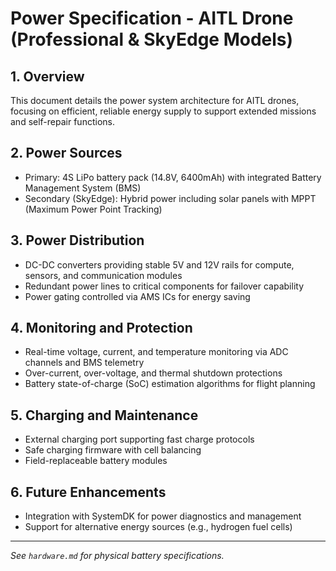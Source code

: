 # Power Specification - AITL Drone (Professional & SkyEdge Models)

## 1. Overview

This document details the power system architecture for AITL drones, focusing on efficient, reliable energy supply to support extended missions and self-repair functions.

## 2. Power Sources

- Primary: 4S LiPo battery pack (14.8V, 6400mAh) with integrated Battery Management System (BMS)
- Secondary (SkyEdge): Hybrid power including solar panels with MPPT (Maximum Power Point Tracking)

## 3. Power Distribution

- DC-DC converters providing stable 5V and 12V rails for compute, sensors, and communication modules
- Redundant power lines to critical components for failover capability
- Power gating controlled via AMS ICs for energy saving

## 4. Monitoring and Protection

- Real-time voltage, current, and temperature monitoring via ADC channels and BMS telemetry
- Over-current, over-voltage, and thermal shutdown protections
- Battery state-of-charge (SoC) estimation algorithms for flight planning

## 5. Charging and Maintenance

- External charging port supporting fast charge protocols
- Safe charging firmware with cell balancing
- Field-replaceable battery modules

## 6. Future Enhancements

- Integration with SystemDK for power diagnostics and management
- Support for alternative energy sources (e.g., hydrogen fuel cells)

---

*See `hardware.md` for physical battery specifications.*
